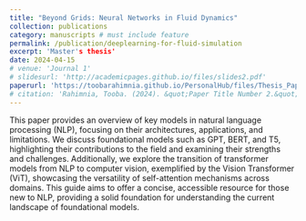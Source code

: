 ```yaml
---
title: "Beyond Grids: Neural Networks in Fluid Dynamics"
collection: publications
category: manuscripts # must include feature
permalink: /publication/deeplearning-for-fluid-simulation
excerpt: 'Master's thesis'
date: 2024-04-15
# venue: 'Journal 1'
# slidesurl: 'http://academicpages.github.io/files/slides2.pdf'
paperurl: 'https://toobarahimnia.github.io/PersonalHub/files/Thesis_Paper.pdf'
# citation: 'Rahimnia, Tooba. (2024). &quot;Paper Title Number 2.&quot; <i>Journal 1</i>. 1(2).'
---
```


This paper provides an overview of key models in natural language processing (NLP), focusing on their architectures, applications, and limitations. We discuss foundational models such as GPT, BERT, and T5, highlighting their contributions to the field and examining their strengths and challenges. Additionally, we explore the transition of transformer models from NLP to computer vision, exemplified by the Vision Transformer (ViT), showcasing the versatility of self-attention mechanisms across domains. This guide aims to offer a concise, accessible resource for those new to NLP, providing a solid foundation for understanding the current landscape of foundational models.